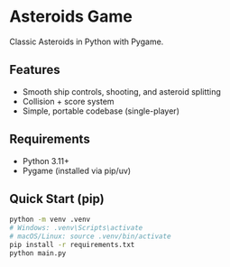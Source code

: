 # Asteroids Game

Classic Asteroids in Python with Pygame.

## Features
- Smooth ship controls, shooting, and asteroid splitting
- Collision + score system
- Simple, portable codebase (single-player)

## Requirements
- Python 3.11+  
- Pygame (installed via pip/uv)

## Quick Start (pip)
```bash
python -m venv .venv
# Windows: .venv\Scripts\activate
# macOS/Linux: source .venv/bin/activate
pip install -r requirements.txt
python main.py
